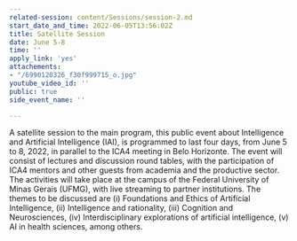 ```yaml
---
related-session: content/Sessions/session-2.md
start_date_and_time: 2022-06-05T13:56:02Z
title: Satellite Session
date: June 5-8
time: ''
apply_link: 'yes'
attachements:
- "/6990120326_f30f999715_o.jpg"
youtube_video_id: ''
public: true
side_event_name: ''

---
```

A satellite session to the main program, this public event about Intelligence and Artificial Intelligence (IAI), is programmed to last four days, from June 5 to 8, 2022, in parallel to the ICA4 meeting in Belo Horizonte. The event will consist of lectures and discussion round tables, with the participation of ICA4 mentors and other guests from academia and the productive sector. The activities will take place at the campus of the Federal University of Minas Gerais (UFMG), with live streaming to partner institutions. The themes to be discussed are (i) Foundations and Ethics of Artificial Intelligence, (ii) Intelligence and rationality, (iii) Cognition and Neurosciences, (iv) Interdisciplinary explorations of artificial intelligence, (v) AI in health sciences, among others.